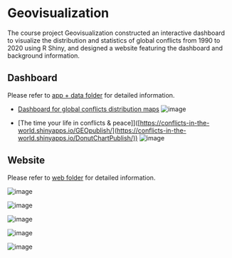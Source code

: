 # Geovisualization

The course project Geovisualization constructed an interactive dashboard to visualize the distribution and statistics of global conflicts from 1990 to 2020 using R Shiny, and designed a website featuring the dashboard and background information.

## Dashboard
Please refer to [app + data folder](https://github.com/leyixu21/Geovisualization/tree/main/app%2Bdata) for detailed information.

- [Dashboard for global conflicts distribution maps](https://conflicts-in-the-world.shinyapps.io/GEOpublish/)
![image](https://github.com/leyixu21/Geovisualization/assets/96665869/f8068442-b8b1-4fbf-9891-ba35bbed04d9)

- [The time your life in conflicts & peace]]([https://conflicts-in-the-world.shinyapps.io/GEOpublish/](https://conflicts-in-the-world.shinyapps.io/DonutChartPublish/))
![image](https://github.com/leyixu21/Geovisualization/assets/96665869/14bff2a8-a903-46a8-be7b-b9b9eb43245a)


## Website
Please refer to [web folder](https://github.com/leyixu21/Geovisualization/tree/main/web) for detailed information.

![image](https://github.com/leyixu21/Geovisualization/assets/96665869/bdca88d0-33d0-49f5-b694-569e308cb488)

![image](https://github.com/leyixu21/Geovisualization/assets/96665869/502590ac-138c-4435-9c84-c9aceccc077b)

![image](https://github.com/leyixu21/Geovisualization/assets/96665869/0cb22378-2567-494b-b3c3-feffd6c02989)

![image](https://github.com/leyixu21/Geovisualization/assets/96665869/22935818-dc60-48e8-9b42-ac066ca69193)

![image](https://github.com/leyixu21/Geovisualization/assets/96665869/01f2d5c7-edf1-4ec0-9302-4a6da8fd8157)
